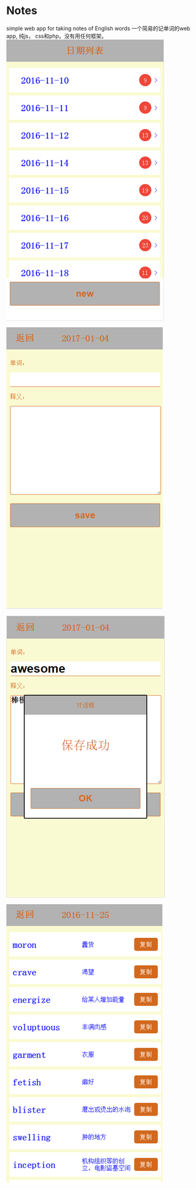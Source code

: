 # Notes
simple web app for taking notes of English words
一个简易的记单词的web app, 纯js， css和php。没有用任何框架。
![dates](https://github.com/dreammyboy/Notes/blob/master/images/dates.png) 

![new](https://github.com/dreammyboy/Notes/blob/master/images/new.png) 

![new2](https://github.com/dreammyboy/Notes/blob/master/images/new2.png) 

![words](https://github.com/dreammyboy/Notes/blob/master/images/words.png) 

